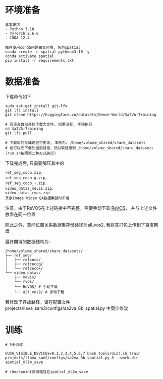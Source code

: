 # 环境准备
```shell
基本要求
- Python 3.10
- PyTorch 2.6.0
- CUDA 12.4

推荐使用conda创建独立环境, 名为spatial
conda create -n spatial python=3.10 -y 
conda activate spatial
pip install -r requirements.txt
```

# 数据准备

下载命令如下

```shell
sudo apt-get install git-lfs
git lfs install
git clone https://huggingface.co/datasets/Dense-World/Sa2VA-Training

# 应该会自动开始下载大文件, 如果没有, 手动执行
cd Sa2VA-Training
git lfs pull

# 下载后的存储路径可更改, 本例为: /home/volume_shared/share_datasets
# 也可以先下载到当前路径，然后软链接到 /home/volume_shared/share_datasets (run.sh按照第二种方式执行)
```



下载完成后, 只需要解压其中的
```shell
ref_seg_coco.zip, 
ref_seg_coco_g.zip，
ref_seg_coco_+.zip，
video_datas_mevis.zip，
video_datas_rvos.zip 
其余Image Video QA数据集暂时不用
```

注意，由于ReVOS在上述链接中不完整，需要手动下载
[ReVOS](https://mailsjlueducn-my.sharepoint.com/personal/yancl9918_mails_jlu_edu_cn/_layouts/15/onedrive.aspx?id=%2Fpersonal%2Fyancl9918%5Fmails%5Fjlu%5Fedu%5Fcn%2FDocuments%2Fdataset%2Frevos%5Feccv%5Fdataset%2FReVOS&ga=1)，
并与上述文件放置在同一位置

除此之外，空间位置关系数据集存储路径为all_vos2, 我将其打包上传到了百度网盘

最终期待的数据结构为:
```shell
/home/volume_shared/share_datasets/
├── ref_seg/
│   ├── refcoco/
│   ├── refcocog/
│   └── refcoco+/
└── video_datas/
    ├── mevis/
    └── rvos/
    └── ReVOS/ # 手动下载
    └── all_vos2/ # 手动下载
```

若修改了存放路径，请在配置文件 projects/llava_sam2/configs/sa2va_8b_spatial.py 中同步修改


#  训练
```shell
# 8卡训练

CUDA_VISIBLE_DEVICES=0,1,2,3,4,5,6,7 bash tools/dist.sh train projects/llava_sam2/configs/sa2va_8b_spatial.py 8 --work-dir spatial_mllm_save

# checkpoint存储路径在spatial_mllm_save
```